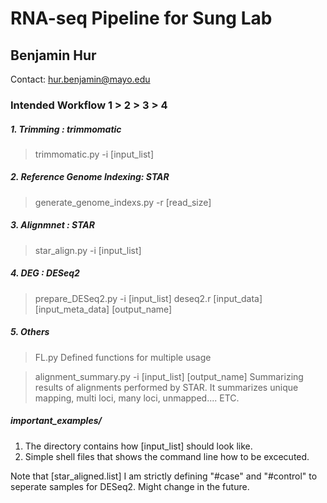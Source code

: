 RNA-seq Pipeline for Sung Lab
=============================

Benjamin Hur
------------
Contact: hur.benjamin@mayo.edu

### Intended Workflow 1 > 2 > 3 > 4

##### 1. Trimming : trimmomatic
> trimmomatic.py -i [input_list]

##### 2. Reference Genome Indexing: STAR
> generate_genome_indexs.py -r [read_size]

##### 3. Alignmnet : STAR
> star_align.py -i [input_list]

##### 4. DEG : DESeq2
> prepare_DESeq2.py -i [input_list]
> deseq2.r [input_data] [input_meta_data] [output_name]

##### 5. Others
> FL.py
Defined functions for multiple usage

> alignment_summary.py -i [input_list] [output_name]
Summarizing results of alignments performed by STAR. It summarizes unique mapping, multi loci, many loci, unmapped.... ETC.

##### important_examples/
1. The directory contains how [input_list] should look like.
2. Simple shell files that shows the command line how to be excecuted.

Note that [star_aligned.list] I am strictly defining "#case" and "#control" to seperate samples for DESeq2. 
Might change in the future.

